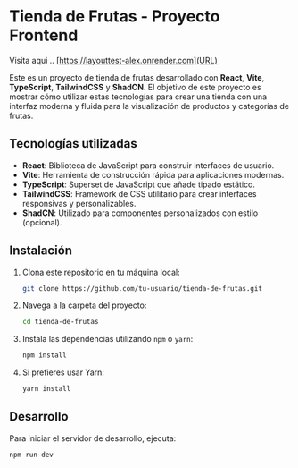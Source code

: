 # Tienda de Frutas - Proyecto Frontend

Visita aqui ..
[https://layouttest-alex.onrender.com](URL)



Este es un proyecto de tienda de frutas desarrollado con **React**, **Vite**, **TypeScript**, **TailwindCSS** y **ShadCN**. El objetivo de este proyecto es mostrar cómo utilizar estas tecnologías para crear una tienda con una interfaz moderna y fluida para la visualización de productos y categorías de frutas.

## Tecnologías utilizadas

- **React**: Biblioteca de JavaScript para construir interfaces de usuario.
- **Vite**: Herramienta de construcción rápida para aplicaciones modernas.
- **TypeScript**: Superset de JavaScript que añade tipado estático.
- **TailwindCSS**: Framework de CSS utilitario para crear interfaces responsivas y personalizables.
- **ShadCN**: Utilizado para componentes personalizados con estilo (opcional).

## Instalación

1. Clona este repositorio en tu máquina local:
    ```bash
    git clone https://github.com/tu-usuario/tienda-de-frutas.git
    ```

2. Navega a la carpeta del proyecto:
    ```bash
    cd tienda-de-frutas
    ```

3. Instala las dependencias utilizando `npm` o `yarn`:
    ```bash
    npm install
    ```

4. Si prefieres usar Yarn:
    ```bash
    yarn install
    ```

## Desarrollo

Para iniciar el servidor de desarrollo, ejecuta:

```bash
npm run dev
